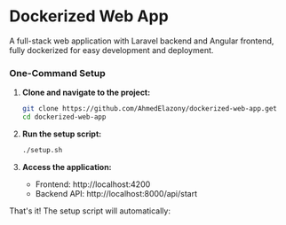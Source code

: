 # Dockerized Web App

A full-stack web application with Laravel backend and Angular frontend, fully dockerized for easy development and deployment.

### One-Command Setup

1. **Clone and navigate to the project:**

   ```bash
   git clone https://github.com/AhmedElazony/dockerized-web-app.get
   cd dockerized-web-app
   ```

2. **Run the setup script:**

   ```bash
   ./setup.sh
   ```

3. **Access the application:**
   - Frontend: http://localhost:4200
   - Backend API: http://localhost:8000/api/start

That's it! The setup script will automatically:
